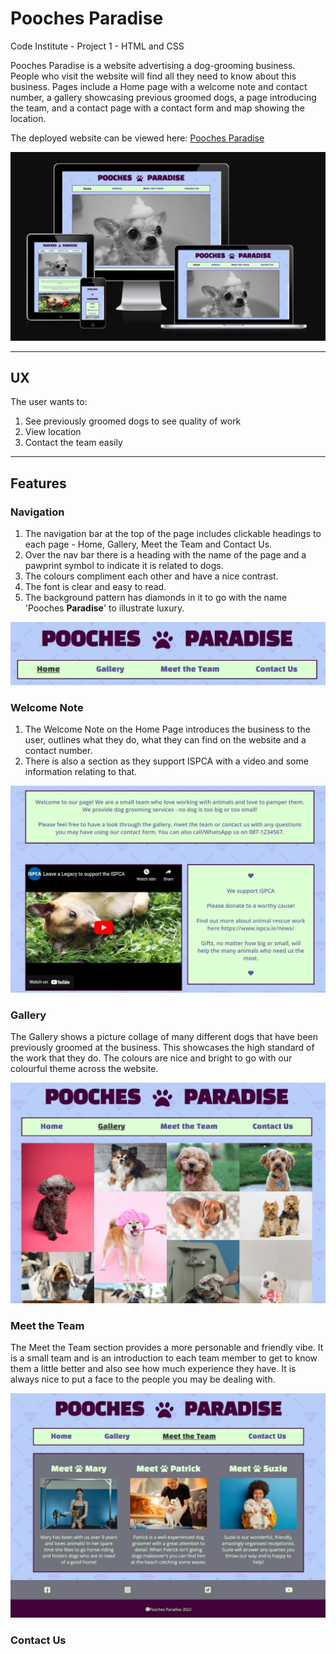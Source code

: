 # Pooches Paradise
Code Institute - Project 1 - HTML and CSS

Pooches Paradise is a website advertising a dog-grooming business.  People who visit the website will find all they need to know about this business. Pages include a Home page with a welcome note and contact number, a gallery showcasing previous groomed dogs, a page introducing the team, and a contact page with a contact form and map showing the location.

The deployed website can be viewed here: [Pooches Paradise](https://jordanna-s.github.io/pooches-paradise/)

<img src="assets/images/readmeimages/homepage.JPG"/>

---
## UX
The user wants to: 

1. See previously groomed dogs to see quality of work
2. View location 
3. Contact the team easily
---
## Features

### Navigation

1. The navigation bar at the top of the page includes clickable headings to each page - Home, Gallery, Meet the Team and Contact Us.
2. Over the nav bar there is a heading with the name of the page and a pawprint symbol to indicate it is related to dogs.
3. The colours compliment each other and have a nice contrast.
4. The font is clear and easy to read.
5. The background pattern has diamonds in it to go with the name 'Pooches **Paradise**' to illustrate luxury. 

<img src="assets/images/readmeimages/navigation.JPG"/>

### Welcome Note

1. The Welcome Note on the Home Page introduces the business to the user, outlines what they do, what they can find on the website and a contact number.
2. There is also a section as they support ISPCA with a video and some information relating to that.

<img src="assets/images/readmeimages/welcome.JPG"/>

### Gallery

The Gallery shows a picture collage of many different dogs that have been previously groomed at the business.  This showcases the high standard of the work that they do.  The colours are nice and bright to go with our colourful theme across the website.

<img src="assets/images/readmeimages/gallerypics.JPG"/>

### Meet the Team

The Meet the Team section provides a more personable and friendly vibe.  It is a small team and is an introduction to each team member to get to know them a little better and also see how much experience they have.  It is always nice to put a face to the people you may be dealing with.

<img src="assets/images/readmeimages/team.JPG"/>

### Contact Us